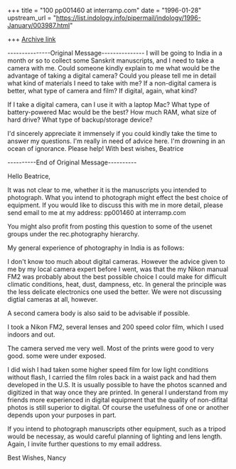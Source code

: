 +++
title = "100 pp001460 at interramp.com"
date = "1996-01-28"
upstream_url = "https://list.indology.info/pipermail/indology/1996-January/003987.html"

+++
[Archive link](https://list.indology.info/pipermail/indology/1996-January/003987.html)


---------------Original Message---------------
 I will be going to India in a month or so to collect some Sanskrit
manuscripts, and I need to take a camera with me. Could someone kindly
explain to me what would be the advantage of taking a digital camera?
Could you please tell me in detail what kind of materials I need to take
with me?  If a non-digital camera is better, what type of camera and film?
If digital, again, what kind?

If I take a digital camera, can I use it with a laptop Mac? What type of
battery-powered Mac would be the best? How much RAM, what size of hard
drive?  What type of backup/storage device?

I'd sincerely appreciate it immensely if you could kindly take the time to
answer my questions.  I'm really in need of advice here.  I'm drowning in
an ocean of ignorance. Please help!
With best wishes,
Beatrice


----------End of Original Message----------

Hello Beatrice,

It was not clear to me, whether it is the manuscripts you intended to photograph. 
What you intend to photograph might  effect the best choice of equipment.
If you would like to discuss this with me in more detail, please send email to me
at my address:
pp001460 at interramp.com

You might also profit from posting this question to some of the usenet groups
under the rec.photography hierarchy. 

My general experience of photography in India is as follows:

I don't know too much about digital cameras.  However the advice given
to me by my local camera expert before I went, was that the my Nikon
manual FM2 was probably about the best possible choice I could make for 
difficult climatic conditions, heat, dust, dampness, etc.  In general the principle
was the less delicate electronics one used the better.  We were not discussing
digtial cameras at all, however.

A  second camera body is also said to be advisable if possible.

I took a Nikon FM2, several lenses and 200 speed color  film, which I used
indoors and out.

The camera served me very well.  Most of the prints were good to
very good.  some were under exposed.

 I did wish  I had taken some higher speed film for low light conditions
without flash,  I carried the film roles back in a  waist pack and had them developed in
the U.S.  It is usually possible to have the photos scanned and digitized in that way
once they are printed.  In general I understand from my friends more experienced in
digital equipment that the quality of non-difital photos is still superior to digital.
Of course the usefulness of one or another depends upon your purposes in part.

If you intend to photograph manuscripts other equipment, such as a tripod would
be necessay, as would careful planning of lighting and lens length.  Again, I invite
further questions to my email address.  

Best Wishes,
Nancy






